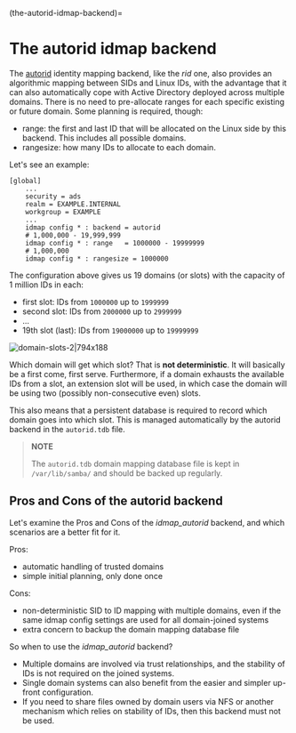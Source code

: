 (the-autorid-idmap-backend)=
# The autorid idmap backend

The [autorid](https://manpages.ubuntu.com/manpages/noble/man8/idmap_autorid.8.html) identity mapping backend, like the *rid* one, also provides an algorithmic mapping between SIDs and Linux IDs, with the advantage that it can also automatically cope with Active Directory deployed across multiple domains. There is no need to pre-allocate ranges for each specific existing or future domain. Some planning is required, though:

- range: the first and last ID that will be allocated on the Linux side by this backend. This includes all possible domains.
- rangesize: how many IDs to allocate to each domain.

Let's see an example:

    [global]
        ...
        security = ads
        realm = EXAMPLE.INTERNAL
        workgroup = EXAMPLE
        ...
        idmap config * : backend = autorid
        # 1,000,000 - 19,999,999
        idmap config * : range   = 1000000 - 19999999
        # 1,000,000
        idmap config * : rangesize = 1000000

The configuration above gives us 19 domains (or slots) with the capacity of 1 million IDs in each:
- first slot: IDs from `1000000` up to `1999999`
- second slot: IDs from `2000000` up to `2999999`
- ...
- 19th slot (last): IDs from `19000000` up to `19999999`

![domain-slots-2|794x188](https://assets.ubuntu.com/v1/346983ee-domain-slots-2.png)


Which domain will get which slot? That is **not deterministic**. It will basically be a first come, first serve. Furthermore, if a domain exhausts the available IDs from a slot, an extension slot will be used, in which case the domain will be using two (possibly non-consecutive even) slots.

This also means that a persistent database is required to record which domain goes into which slot. This is managed automatically by the autorid backend in the `autorid.tdb` file.

> **NOTE**
>
> The `autorid.tdb` domain mapping database file is kept in `/var/lib/samba/` and should be backed up regularly.

## Pros and Cons of the autorid backend

Let's examine the Pros and Cons of the *idmap_autorid* backend, and which scenarios are a better fit for it.

Pros:
- automatic handling of trusted domains
- simple initial planning, only done once

Cons:
- non-deterministic SID to ID mapping with multiple domains, even if the same idmap config settings are used for all domain-joined systems
- extra concern to backup the domain mapping database file

So when to use the *idmap_autorid* backend?
- Multiple domains are involved via trust relationships, and the stability of IDs is not required on the joined systems.
- Single domain systems can also benefit from the easier and simpler up-front configuration.
- If you need to share files owned by domain users via NFS or another mechanism which relies on stability of IDs, then this backend must not be used.
